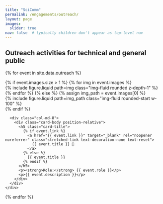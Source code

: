 ```yaml
---
title: "SciComm"
permalink: /engagements/outreach/
layout: page
images:
  slider: true
nav: false  # typically children don't appear as top-level nav
---
```


## Outreach activities for technical and general public

{% for event in site.data.outreach %}
  <div class="card mb-4 shadow-sm position-relative">
    <div class="row g-0">
      <div class="col-md-4">
        {% if event.images.size > 1 %}
          <swiper-container keyboard="true"
                            navigation="true"
                            pagination="true"
                            pagination-clickable="true"
                            pagination-dynamic-bullets="true"
                            rewind="true"
                            class="mb-3">
            {% for img in event.images %}
              <swiper-slide>
                <div class="slider-image-container">
                  {% include figure.liquid path=img class="img-fluid rounded z-depth-1" %}
                </div>
              </swiper-slide>
            {% endfor %}
          </swiper-container>
        {% else %}
          {% assign img_path = event.images[0] %}
          <div class="slider-image-container">
            {% include figure.liquid path=img_path class="img-fluid rounded-start w-100" %}
          </div>
        {% endif %}
      </div>

      <div class="col-md-8">
        <div class="card-body position-relative">
          <h5 class="card-title">
            {% if event.link %}
              <a href="{{ event.link }}" target="_blank" rel="noopener noreferrer" class="stretched-link text-decoration-none text-reset">
                {{ event.title }} 🔗
              </a>
            {% else %}
              {{ event.title }}
            {% endif %}
          </h5>
          <p><strong>Role:</strong> {{ event.role }}</p>
          <p>{{ event.description }}</p>
        </div>
      </div>
    </div>
  </div>
{% endfor %}